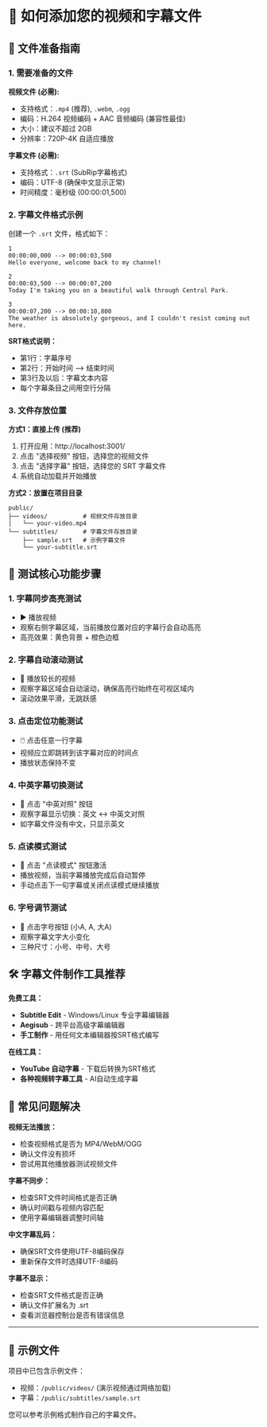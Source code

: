# 📝 如何添加您的视频和字幕文件

## 🎯 文件准备指南

### 1. 需要准备的文件

**视频文件 (必需):**
- 支持格式：`.mp4` (推荐), `.webm`, `.ogg`
- 编码：H.264 视频编码 + AAC 音频编码 (兼容性最佳)
- 大小：建议不超过 2GB
- 分辨率：720P-4K 自适应播放

**字幕文件 (必需):**
- 支持格式：`.srt` (SubRip字幕格式)
- 编码：UTF-8 (确保中文显示正常)
- 时间精度：毫秒级 (00:00:01,500)

### 2. 字幕文件格式示例

创建一个 `.srt` 文件，格式如下：

```
1
00:00:00,000 --> 00:00:03,500
Hello everyone, welcome back to my channel!

2
00:00:03,500 --> 00:00:07,200
Today I'm taking you on a beautiful walk through Central Park.

3
00:00:07,200 --> 00:00:10,800
The weather is absolutely gorgeous, and I couldn't resist coming out here.
```

**SRT格式说明：**
- 第1行：字幕序号
- 第2行：开始时间 --> 结束时间
- 第3行及以后：字幕文本内容
- 每个字幕条目之间用空行分隔

### 3. 文件存放位置

**方式1：直接上传 (推荐)**
1. 打开应用：http://localhost:3001/
2. 点击 "选择视频" 按钮，选择您的视频文件
3. 点击 "选择字幕" 按钮，选择您的 SRT 字幕文件
4. 系统自动加载并开始播放

**方式2：放置在项目目录**
```
public/
├── videos/          # 视频文件存放目录
│   └── your-video.mp4
└── subtitles/       # 字幕文件存放目录
    ├── sample.srt   # 示例字幕文件
    └── your-subtitle.srt
```

## 🧪 测试核心功能步骤

### 1. 字幕同步高亮测试
- ▶️ 播放视频
- 观察右侧字幕区域，当前播放位置对应的字幕行会自动高亮
- 高亮效果：黄色背景 + 橙色边框

### 2. 字幕自动滚动测试
- 🎯 播放较长的视频
- 观察字幕区域会自动滚动，确保高亮行始终在可视区域内
- 滚动效果平滑，无跳跃感

### 3. 点击定位功能测试
- 🖱️ 点击任意一行字幕
- 视频应立即跳转到该字幕对应的时间点
- 播放状态保持不变

### 4. 中英字幕切换测试
- 🔄 点击 "中英对照" 按钮
- 观察字幕显示切换：英文 ↔ 中英文对照
- 如字幕文件没有中文，只显示英文

### 5. 点读模式测试
- 📖 点击 "点读模式" 按钮激活
- 播放视频，当前字幕播放完成后自动暂停
- 手动点击下一句字幕或关闭点读模式继续播放

### 6. 字号调节测试
- 📏 点击字号按钮 (小A, A, 大A)
- 观察字幕文字大小变化
- 三种尺寸：小号、中号、大号

## 🛠️ 字幕文件制作工具推荐

**免费工具：**
- **Subtitle Edit** - Windows/Linux 专业字幕编辑器
- **Aegisub** - 跨平台高级字幕编辑器
- **手工制作** - 用任何文本编辑器按SRT格式编写

**在线工具：**
- **YouTube 自动字幕** - 下载后转换为SRT格式
- **各种视频转字幕工具** - AI自动生成字幕

## 🚨 常见问题解决

**视频无法播放：**
- 检查视频格式是否为 MP4/WebM/OGG
- 确认文件没有损坏
- 尝试用其他播放器测试视频文件

**字幕不同步：**
- 检查SRT文件时间格式是否正确
- 确认时间戳与视频内容匹配
- 使用字幕编辑器调整时间轴

**中文字幕乱码：**
- 确保SRT文件使用UTF-8编码保存
- 重新保存文件时选择UTF-8编码

**字幕不显示：**
- 检查SRT文件格式是否正确
- 确认文件扩展名为 .srt
- 查看浏览器控制台是否有错误信息

---

## 📂 示例文件

项目中已包含示例文件：
- 视频：`/public/videos/` (演示视频通过网络加载)
- 字幕：`/public/subtitles/sample.srt`

您可以参考示例格式制作自己的字幕文件。